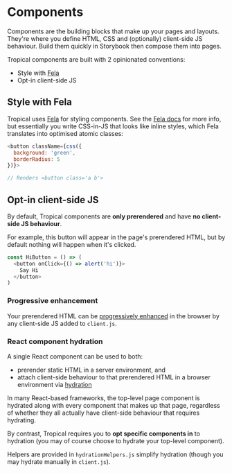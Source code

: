 # Components

Components are the building blocks that make up your pages and layouts. They're where you define HTML, CSS and (optionally) client-side JS behaviour. Build them quickly in Storybook then compose them into pages.

Tropical components are built with 2 opinionated conventions:

- Style with [Fela](https://fela.js.org/)
- Opt-in client-side JS

## Style with Fela

Tropical uses [Fela](https://fela.js.org/) for styling components. See the [Fela docs](https://fela.js.org/) for more info, but essentially you write CSS-in-JS that looks like inline styles, which Fela translates into optimised atomic classes:

```js
<button className={css({
  background: 'green',
  borderRadius: 5
})}>

// Renders <button class='a b'>
```

## Opt-in client-side JS

By default, Tropical components are **only prerendered** and have **no client-side JS behaviour**.

For example, this button will appear in the page's prerendered HTML, but by default nothing will happen when it's clicked.

```js
const HiButton = () => (
  <button onClick={() => alert('hi')}>
    Say Hi
  </button>
)
```

### Progressive enhancement

Your prerendered HTML can be [progressively enhanced](https://en.wikipedia.org/wiki/Progressive_enhancement) in the browser by any client-side JS added to `client.js`.

### React component hydration

A single React component can be used to both:

- prerender static HTML in a server environment, and
- attach client-side behaviour to that prerendered HTML in a browser environment via [hydration](https://reactjs.org/docs/react-dom.html#hydrate)

In many React-based frameworks, the top-level page component is hydrated along with every component that makes up that page, regardless of whether they all actually have client-side behaviour that requires hydrating.

By contrast, Tropical requires you to **opt specific components in** to hydration (you may of course choose to hydrate your top-level component).

Helpers are provided in `hydrationHelpers.js` simplify hydration (though you may hydrate manually in `client.js`).
